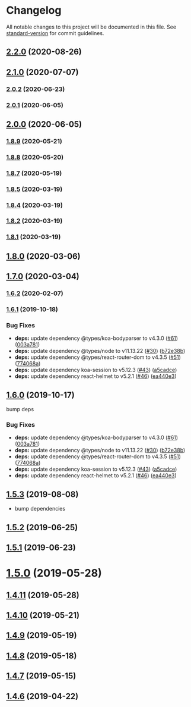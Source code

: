 # Changelog

All notable changes to this project will be documented in this file. See [standard-version](https://github.com/conventional-changelog/standard-version) for commit guidelines.

## [2.2.0](https://github.com/puncsky/onefx/compare/v2.1.0...v2.2.0) (2020-08-26)

## [2.1.0](https://github.com/puncsky/onefx/compare/v2.0.2...v2.1.0) (2020-07-07)

### [2.0.2](https://github.com/puncsky/onefx/compare/v2.0.1...v2.0.2) (2020-06-23)

### [2.0.1](https://github.com/puncsky/onefx/compare/v2.0.0...v2.0.1) (2020-06-05)

## [2.0.0](https://github.com/puncsky/onefx/compare/v1.8.9...v2.0.0) (2020-06-05)

### [1.8.9](https://github.com/puncsky/onefx/compare/v1.8.8...v1.8.9) (2020-05-21)

### [1.8.8](https://github.com/puncsky/onefx/compare/v1.8.7...v1.8.8) (2020-05-20)

### [1.8.7](https://github.com/puncsky/onefx/compare/v1.8.5...v1.8.7) (2020-05-19)

### [1.8.5](https://github.com/puncsky/onefx/compare/v1.8.4...v1.8.5) (2020-03-19)

### [1.8.4](https://github.com/puncsky/onefx/compare/v1.8.2...v1.8.4) (2020-03-19)

### [1.8.2](https://github.com/puncsky/onefx/compare/v1.8.1...v1.8.2) (2020-03-19)

### [1.8.1](https://github.com/puncsky/onefx/compare/v1.8.0...v1.8.1) (2020-03-19)

## [1.8.0](https://github.com/puncsky/onefx/compare/v1.7.0...v1.8.0) (2020-03-06)

## [1.7.0](https://github.com/puncsky/onefx/compare/v1.6.2...v1.7.0) (2020-03-04)

### [1.6.2](https://github.com/puncsky/onefx/compare/v1.6.1...v1.6.2) (2020-02-07)

### [1.6.1](https://github.com/puncsky/onefx/compare/v1.5.2...v1.6.1) (2019-10-18)

### Bug Fixes

- **deps:** update dependency @types/koa-bodyparser to v4.3.0 ([#61](https://github.com/puncsky/onefx/issues/61)) ([003a781](https://github.com/puncsky/onefx/commit/003a7818b794e3b1f38e2386aa80de02278b82b1))
- **deps:** update dependency @types/node to v11.13.22 ([#30](https://github.com/puncsky/onefx/issues/30)) ([b72e38b](https://github.com/puncsky/onefx/commit/b72e38bad772c98e493bb02df3b98971fa0d84f8))
- **deps:** update dependency @types/react-router-dom to v4.3.5 ([#51](https://github.com/puncsky/onefx/issues/51)) ([774068a](https://github.com/puncsky/onefx/commit/774068a538d1de9aeb557083e404976f30502c6a))
- **deps:** update dependency koa-session to v5.12.3 ([#43](https://github.com/puncsky/onefx/issues/43)) ([a5cadce](https://github.com/puncsky/onefx/commit/a5cadcebe0f37be75d270aa639ac1d2fa7e87be1))
- **deps:** update dependency react-helmet to v5.2.1 ([#46](https://github.com/puncsky/onefx/issues/46)) ([ea440e3](https://github.com/puncsky/onefx/commit/ea440e3629fa2659b4c36854e4d738b853f1967e))

## [1.6.0](https://github.com/puncsky/onefx/compare/v1.5.2...v1.6.0) (2019-10-17)

bump deps

### Bug Fixes

- **deps:** update dependency @types/koa-bodyparser to v4.3.0 ([#61](https://github.com/puncsky/onefx/issues/61)) ([003a781](https://github.com/puncsky/onefx/commit/003a7818b794e3b1f38e2386aa80de02278b82b1))
- **deps:** update dependency @types/node to v11.13.22 ([#30](https://github.com/puncsky/onefx/issues/30)) ([b72e38b](https://github.com/puncsky/onefx/commit/b72e38bad772c98e493bb02df3b98971fa0d84f8))
- **deps:** update dependency @types/react-router-dom to v4.3.5 ([#51](https://github.com/puncsky/onefx/issues/51)) ([774068a](https://github.com/puncsky/onefx/commit/774068a538d1de9aeb557083e404976f30502c6a))
- **deps:** update dependency koa-session to v5.12.3 ([#43](https://github.com/puncsky/onefx/issues/43)) ([a5cadce](https://github.com/puncsky/onefx/commit/a5cadcebe0f37be75d270aa639ac1d2fa7e87be1))
- **deps:** update dependency react-helmet to v5.2.1 ([#46](https://github.com/puncsky/onefx/issues/46)) ([ea440e3](https://github.com/puncsky/onefx/commit/ea440e3629fa2659b4c36854e4d738b853f1967e))

## [1.5.3](https://github.com/puncsky/onefx/compare/v1.5.2...v1.5.3) (2019-08-08)

- bump dependencies

## [1.5.2](https://github.com/puncsky/onefx/compare/v1.5.1...v1.5.2) (2019-06-25)

## [1.5.1](https://github.com/puncsky/onefx/compare/v1.4.11...v1.5.1) (2019-06-23)

# [1.5.0](https://github.com/puncsky/onefx/compare/v1.4.11...v1.5.0) (2019-05-28)

## [1.4.11](https://github.com/puncsky/onefx/compare/v1.4.10...v1.4.11) (2019-05-28)

## [1.4.10](https://github.com/puncsky/onefx/compare/v1.4.9...v1.4.10) (2019-05-21)

## [1.4.9](https://github.com/puncsky/onefx/compare/v1.4.8...v1.4.9) (2019-05-19)

## [1.4.8](https://github.com/puncsky/onefx/compare/v1.4.7...v1.4.8) (2019-05-18)

## [1.4.7](https://github.com/puncsky/onefx/compare/v1.4.6...v1.4.7) (2019-05-15)

## [1.4.6](https://github.com/puncsky/onefx/compare/v1.4.4...v1.4.6) (2019-04-22)
